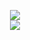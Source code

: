 <p align="center">
  <img src="https://github-readme-stats.vercel.app/api?username=capstxr&theme=Hacker&show_icons=true">
  <br>
  <img class="img" src="https://github-readme-stats.vercel.app/api/top-langs/?username=capstxr&theme=Hacker&layout=compact" />
</p>
